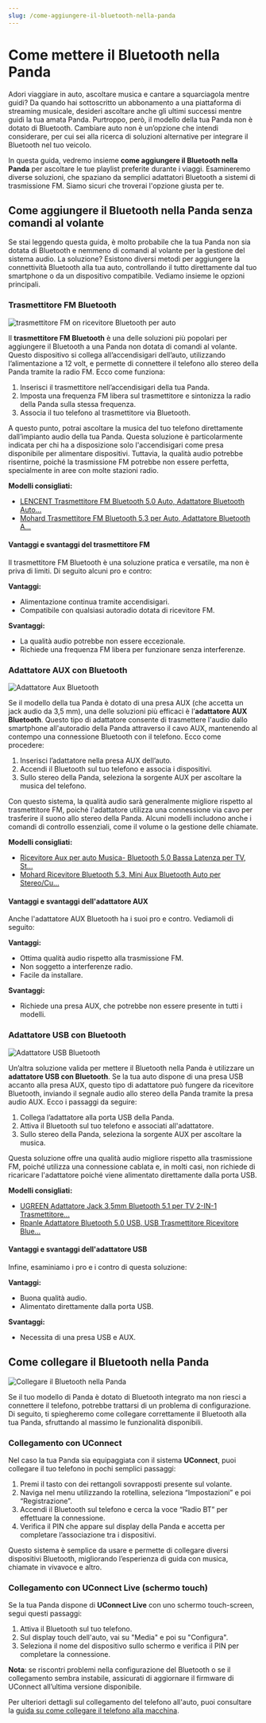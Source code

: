 ```yaml
---
slug: /come-aggiungere-il-bluetooth-nella-panda
---
```

# Come mettere il Bluetooth nella Panda

Adori viaggiare in auto, ascoltare musica e cantare a squarciagola mentre guidi? Da quando hai sottoscritto un abbonamento a una piattaforma di streaming musicale, desideri ascoltare anche gli ultimi successi mentre guidi la tua amata Panda. Purtroppo, però, il modello della tua Panda non è dotato di Bluetooth. Cambiare auto non è un’opzione che intendi considerare, per cui sei alla ricerca di soluzioni alternative per integrare il Bluetooth nel tuo veicolo.

In questa guida, vedremo insieme **come aggiungere il Bluetooth nella Panda** per ascoltare le tue playlist preferite durante i viaggi. Esamineremo diverse soluzioni, che spaziano da semplici adattatori Bluetooth a sistemi di trasmissione FM. Siamo sicuri che troverai l'opzione giusta per te. 

## Come aggiungere il Bluetooth nella Panda senza comandi al volante

Se stai leggendo questa guida, è molto probabile che la tua Panda non sia dotata di Bluetooth e nemmeno di comandi al volante per la gestione del sistema audio. La soluzione? Esistono diversi metodi per aggiungere la connettività Bluetooth alla tua auto, controllando il tutto direttamente dal tuo smartphone o da un dispositivo compatibile. Vediamo insieme le opzioni principali.

### Trasmettitore FM Bluetooth

![trasmettitore FM on ricevitore Bluetooth per auto](/guide-img/810e0e0c.jpg)

Il **trasmettitore FM Bluetooth** è una delle soluzioni più popolari per aggiungere il Bluetooth a una Panda non dotata di comandi al volante. Questo dispositivo si collega all’accendisigari dell’auto, utilizzando l’alimentazione a 12 volt, e permette di connettere il telefono allo stereo della Panda tramite la radio FM. Ecco come funziona:

1. Inserisci il trasmettitore nell’accendisigari della tua Panda.
2. Imposta una frequenza FM libera sul trasmettitore e sintonizza la radio della Panda sulla stessa frequenza.
3. Associa il tuo telefono al trasmettitore via Bluetooth.

A questo punto, potrai ascoltare la musica del tuo telefono direttamente dall’impianto audio della tua Panda. Questa soluzione è particolarmente indicata per chi ha a disposizione solo l'accendisigari come presa disponibile per alimentare dispositivi. Tuttavia, la qualità audio potrebbe risentirne, poiché la trasmissione FM potrebbe non essere perfetta, specialmente in aree con molte stazioni radio.

**Modelli consigliati:**
- [LENCENT Trasmettitore FM Bluetooth 5.0 Auto, Adattatore Bluetooth Auto...](https://www.amazon.it/dp/B09C1JZ9PD?tag=salvatore-aranzulla-21&linkCode=ogi&th=1&psc=1&ascsubtag=p%3A1639865%7Ct%3Abuybox)
- [Mohard Trasmettitore FM Bluetooth 5.3 per Auto, Adattatore Bluetooth A...](https://www.amazon.it/dp/B09Y8HJ4NT?tag=salvatore-aranzulla-21&linkCode=ogi&th=1&psc=1&ascsubtag=p%3A1639865%7Ct%3Abuybox)

#### Vantaggi e svantaggi del trasmettitore FM

Il trasmettitore FM Bluetooth è una soluzione pratica e versatile, ma non è priva di limiti. Di seguito alcuni pro e contro:

**Vantaggi:**
- Alimentazione continua tramite accendisigari.
- Compatibile con qualsiasi autoradio dotata di ricevitore FM.

**Svantaggi:**
- La qualità audio potrebbe non essere eccezionale.
- Richiede una frequenza FM libera per funzionare senza interferenze.

### Adattatore AUX con Bluetooth

![Adattatore Aux Bluetooth](/guide-img/b233a9d3.jpg)

Se il modello della tua Panda è dotato di una presa AUX (che accetta un jack audio da 3,5 mm), una delle soluzioni più efficaci è l’**adattatore AUX Bluetooth**. Questo tipo di adattatore consente di trasmettere l'audio dallo smartphone all'autoradio della Panda attraverso il cavo AUX, mantenendo al contempo una connessione Bluetooth con il telefono. Ecco come procedere:

1. Inserisci l’adattatore nella presa AUX dell’auto.
2. Accendi il Bluetooth sul tuo telefono e associa i dispositivi.
3. Sullo stereo della Panda, seleziona la sorgente AUX per ascoltare la musica del telefono.

Con questo sistema, la qualità audio sarà generalmente migliore rispetto al trasmettitore FM, poiché l'adattatore utilizza una connessione via cavo per trasferire il suono allo stereo della Panda. Alcuni modelli includono anche i comandi di controllo essenziali, come il volume o la gestione delle chiamate.

**Modelli consigliati:**
- [Ricevitore Aux per auto Musica- Bluetooth 5.0 Bassa Latenza per TV, St...](https://www.amazon.it/dp/B098XG62FF?tag=salvatore-aranzulla-21&linkCode=ogi&th=1&psc=1&ascsubtag=p%3A1639865%7Ct%3Abuybox)
- [Mohard Ricevitore Bluetooth 5.3, Mini Aux Bluetooth Auto per Stereo/Cu...](https://www.amazon.it/dp/B09Y8CZ48V?tag=salvatore-aranzulla-21&linkCode=ogi&th=1&psc=1&ascsubtag=p%3A1639865%7Ct%3Abuybox)

#### Vantaggi e svantaggi dell'adattatore AUX

Anche l'adattatore AUX Bluetooth ha i suoi pro e contro. Vediamoli di seguito:

**Vantaggi:**
- Ottima qualità audio rispetto alla trasmissione FM.
- Non soggetto a interferenze radio.
- Facile da installare.

**Svantaggi:**
- Richiede una presa AUX, che potrebbe non essere presente in tutti i modelli.

### Adattatore USB con Bluetooth

![Adattatore USB Bluetooth](/guide-img/ec0d0b3f.jpg)

Un’altra soluzione valida per mettere il Bluetooth nella Panda è utilizzare un **adattatore USB con Bluetooth**. Se la tua auto dispone di una presa USB accanto alla presa AUX, questo tipo di adattatore può fungere da ricevitore Bluetooth, inviando il segnale audio allo stereo della Panda tramite la presa audio AUX. Ecco i passaggi da seguire:

1. Collega l’adattatore alla porta USB della Panda.
2. Attiva il Bluetooth sul tuo telefono e associati all'adattatore.
3. Sullo stereo della Panda, seleziona la sorgente AUX per ascoltare la musica.

Questa soluzione offre una qualità audio migliore rispetto alla trasmissione FM, poiché utilizza una connessione cablata e, in molti casi, non richiede di ricaricare l'adattatore poiché viene alimentato direttamente dalla porta USB.

**Modelli consigliati:**
- [UGREEN Adattatore Jack 3,5mm Bluetooth 5.1 per TV 2-IN-1 Trasmettitore...](https://www.amazon.it/dp/B099K591CG?tag=salvatore-aranzulla-21&linkCode=ogi&th=1&psc=1&ascsubtag=p%3A1639865%7Ct%3Abuybox)
- [Rpanle Adattatore Bluetooth 5.0 USB, USB Trasmettitore Ricevitore Blue...](https://www.amazon.it/dp/B08PD8J4WT?tag=salvatore-aranzulla-21&linkCode=ogi&th=1&psc=1&ascsubtag=p%3A1639865%7Ct%3Abuybox)

#### Vantaggi e svantaggi dell'adattatore USB

Infine, esaminiamo i pro e i contro di questa soluzione:

**Vantaggi:**
- Buona qualità audio.
- Alimentato direttamente dalla porta USB.

**Svantaggi:**
- Necessita di una presa USB e AUX.

## Come collegare il Bluetooth nella Panda

![Collegare il Bluetooth nella Panda](/guide-img/15ae8773.jpg)

Se il tuo modello di Panda è dotato di Bluetooth integrato ma non riesci a connettere il telefono, potrebbe trattarsi di un problema di configurazione. Di seguito, ti spiegheremo come collegare correttamente il Bluetooth alla tua Panda, sfruttando al massimo le funzionalità disponibili.

### Collegamento con UConnect

Nel caso la tua Panda sia equipaggiata con il sistema **UConnect**, puoi collegare il tuo telefono in pochi semplici passaggi:

1. Premi il tasto con dei rettangoli sovrapposti presente sul volante.
2. Naviga nel menu utilizzando la rotellina, seleziona “Impostazioni” e poi “Registrazione”.
3. Accendi il Bluetooth sul telefono e cerca la voce “Radio BT” per effettuare la connessione.
4. Verifica il PIN che appare sul display della Panda e accetta per completare l’associazione tra i dispositivi.

Questo sistema è semplice da usare e permette di collegare diversi dispositivi Bluetooth, migliorando l’esperienza di guida con musica, chiamate in vivavoce e altro.

### Collegamento con UConnect Live (schermo touch)

Se la tua Panda dispone di **UConnect Live** con uno schermo touch-screen, segui questi passaggi:

1. Attiva il Bluetooth sul tuo telefono.
2. Sul display touch dell'auto, vai su "Media" e poi su "Configura".
3. Seleziona il nome del dispositivo sullo schermo e verifica il PIN per completare la connessione.

**Nota**: se riscontri problemi nella configurazione del Bluetooth o se il collegamento sembra instabile, assicurati di aggiornare il firmware di UConnect all’ultima versione disponibile.

Per ulteriori dettagli sul collegamento del telefono all'auto, puoi consultare la [guida su come collegare il telefono alla macchina](https://www.aranzulla.it/come-collegare-il-telefono-alla-macchina-1035580.html).


